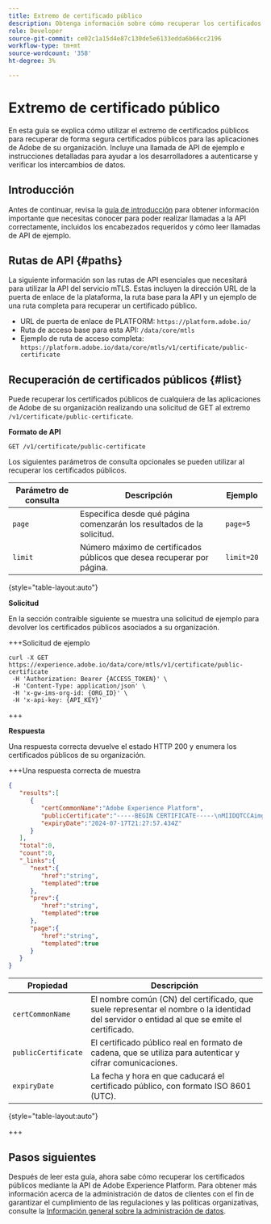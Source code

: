 ```yaml
---
title: Extremo de certificado público
description: Obtenga información sobre cómo recuperar los certificados públicos mediante el extremo /public-certificate de la API del servicio MTLS.
role: Developer
source-git-commit: ce02c1a15d4e87c130de5e6133edda6b66cc2196
workflow-type: tm+mt
source-wordcount: '358'
ht-degree: 3%

---
```


# Extremo de certificado público

En esta guía se explica cómo utilizar el extremo de certificados públicos para recuperar de forma segura certificados públicos para las aplicaciones de Adobe de su organización. Incluye una llamada de API de ejemplo e instrucciones detalladas para ayudar a los desarrolladores a autenticarse y verificar los intercambios de datos.

## Introducción

Antes de continuar, revisa la [guía de introducción](./getting-started.md) para obtener información importante que necesitas conocer para poder realizar llamadas a la API correctamente, incluidos los encabezados requeridos y cómo leer llamadas de API de ejemplo.

## Rutas de API {#paths}

La siguiente información son las rutas de API esenciales que necesitará para utilizar la API del servicio mTLS. Estas incluyen la dirección URL de la puerta de enlace de la plataforma, la ruta base para la API y un ejemplo de una ruta completa para recuperar un certificado público.

- URL de puerta de enlace de PLATFORM: `https://platform.adobe.io/`
- Ruta de acceso base para esta API: `/data/core/mtls`
- Ejemplo de ruta de acceso completa: `https://platform.adobe.io/data/core/mtls/v1/certificate/public-certificate`

## Recuperación de certificados públicos {#list}

Puede recuperar los certificados públicos de cualquiera de las aplicaciones de Adobe de su organización realizando una solicitud de GET al extremo `/v1/certificate/public-certificate`.

**Formato de API**

```http
GET /v1/certificate/public-certificate
```

Los siguientes parámetros de consulta opcionales se pueden utilizar al recuperar los certificados públicos.

| Parámetro de consulta | Descripción | Ejemplo |
| --------------- | ----------- | ------- |
| `page` | Especifica desde qué página comenzarán los resultados de la solicitud. | `page=5` |
| `limit` | Número máximo de certificados públicos que desea recuperar por página. | `limit=20` |

{style="table-layout:auto"}

**Solicitud**

En la sección contraíble siguiente se muestra una solicitud de ejemplo para devolver los certificados públicos asociados a su organización.

+++Solicitud de ejemplo

```shell
curl -X GET https://experience.adobe.io/data/core/mtls/v1/certificate/public-certificate
 -H 'Authorization: Bearer {ACCESS_TOKEN}' \
 -H 'Content-Type: application/json' \
 -H 'x-gw-ims-org-id: {ORG_ID}' \
 -H 'x-api-key: {API_KEY}' 
```

+++

**Respuesta**

Una respuesta correcta devuelve el estado HTTP 200 y enumera los certificados públicos de su organización.

+++Una respuesta correcta de muestra

```json
{
   "results":[
      {
         "certCommonName":"Adobe Experience Platform",
         "publicCertificate":"-----BEGIN CERTIFICATE-----\nMIIDQTCCAimgAwIBAgITBmyfACAfma......KJY5u89CjAwj\n-----END CERTIFICATE-----",
         "expiryDate":"2024-07-17T21:27:57.434Z"
      }
   ],
   "total":0,
   "count":0,
   "_links":{
      "next":{
         "href":"string",
         "templated":true
      },
      "prev":{
         "href":"string",
         "templated":true
      },
      "page":{
         "href":"string",
         "templated":true
      }
   }
}
```

| Propiedad | Descripción |
| --- | --- |
| `certCommonName` | El nombre común (CN) del certificado, que suele representar el nombre o la identidad del servidor o entidad al que se emite el certificado. |
| `publicCertificate` | El certificado público real en formato de cadena, que se utiliza para autenticar y cifrar comunicaciones. |
| `expiryDate` | La fecha y hora en que caducará el certificado público, con formato ISO 8601 (UTC). |

{style="table-layout:auto"}

+++

## Pasos siguientes

Después de leer esta guía, ahora sabe cómo recuperar los certificados públicos mediante la API de Adobe Experience Platform. Para obtener más información acerca de la administración de datos de clientes con el fin de garantizar el cumplimiento de las regulaciones y las políticas organizativas, consulte la [Información general sobre la administración de datos](../home.md).

<!-- To test this API call, navigate to the [MTLS API reference page]() to interact with the Experience Platform API endpoints. -->

<!-- Add link after developer page is live -->

